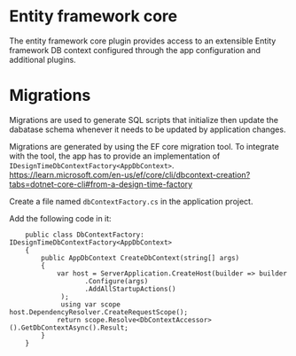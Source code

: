 ﻿# Entity framework core

The entity framework core plugin provides access to an extensible Entity framework DB context configured through the app configuration and additional plugins.


# Migrations

Migrations are used to generate SQL scripts that initialize then update the dabatase schema whenever it needs to be updated by application changes.

Migrations are generated by using the EF core migration tool. To integrate with the tool, the app has to provide an implementation of `IDesignTimeDbContextFactory<AppDbContext>`. https://learn.microsoft.com/en-us/ef/core/cli/dbcontext-creation?tabs=dotnet-core-cli#from-a-design-time-factory

Create a file named `dbContextFactory.cs` in the application project.

Add the following code in it:

        public class DbContextFactory: IDesignTimeDbContextFactory<AppDbContext>
        {
            public AppDbContext CreateDbContext(string[] args)
            {
                var host = ServerApplication.CreateHost(builder => builder
                       .Configure(args)
                       .AddAllStartupActions()
                 );
                 using var scope host.DependencyResolver.CreateRequestScope();
                return scope.Resolve<DbContextAccessor>().GetDbContextAsync().Result;
            }
        }